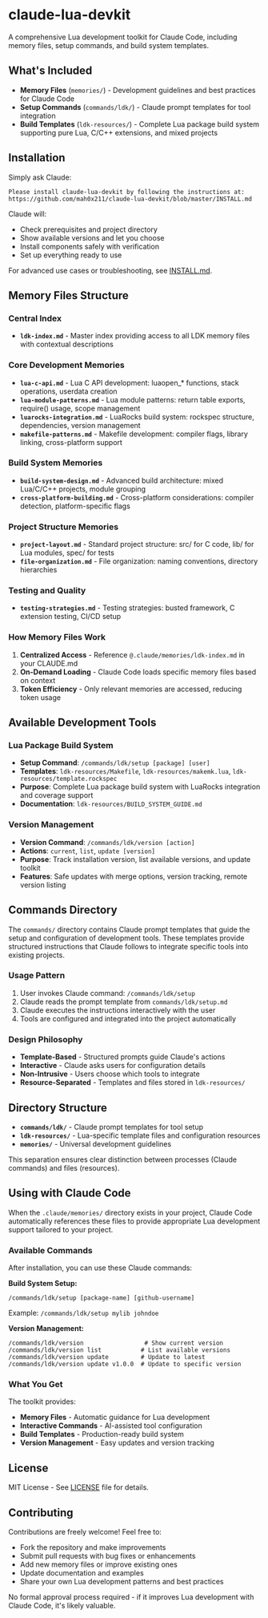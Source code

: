 # claude-lua-devkit

A comprehensive Lua development toolkit for Claude Code, including memory files, setup commands, and build system templates.

## What's Included

- **Memory Files** (`memories/`) - Development guidelines and best practices for Claude Code
- **Setup Commands** (`commands/ldk/`) - Claude prompt templates for tool integration  
- **Build Templates** (`ldk-resources/`) - Complete Lua package build system supporting pure Lua, C/C++ extensions, and mixed projects

## Installation

Simply ask Claude:
```
Please install claude-lua-devkit by following the instructions at:
https://github.com/mah0x211/claude-lua-devkit/blob/master/INSTALL.md
```

Claude will:
- Check prerequisites and project directory
- Show available versions and let you choose
- Install components safely with verification
- Set up everything ready to use

For advanced use cases or troubleshooting, see [INSTALL.md](INSTALL.md).


## Memory Files Structure

### Central Index
- **`ldk-index.md`** - Master index providing access to all LDK memory files with contextual descriptions

### Core Development Memories
- **`lua-c-api.md`** - Lua C API development: luaopen_* functions, stack operations, userdata creation
- **`lua-module-patterns.md`** - Lua module patterns: return table exports, require() usage, scope management
- **`luarocks-integration.md`** - LuaRocks build system: rockspec structure, dependencies, version management
- **`makefile-patterns.md`** - Makefile development: compiler flags, library linking, cross-platform support

### Build System Memories  
- **`build-system-design.md`** - Advanced build architecture: mixed Lua/C/C++ projects, module grouping
- **`cross-platform-building.md`** - Cross-platform considerations: compiler detection, platform-specific flags

### Project Structure Memories
- **`project-layout.md`** - Standard project structure: src/ for C code, lib/ for Lua modules, spec/ for tests
- **`file-organization.md`** - File organization: naming conventions, directory hierarchies

### Testing and Quality
- **`testing-strategies.md`** - Testing strategies: busted framework, C extension testing, CI/CD setup

### How Memory Files Work
1. **Centralized Access** - Reference `@.claude/memories/ldk-index.md` in your CLAUDE.md
2. **On-Demand Loading** - Claude Code loads specific memory files based on context
3. **Token Efficiency** - Only relevant memories are accessed, reducing token usage


## Available Development Tools

### Lua Package Build System
- **Setup Command**: `/commands/ldk/setup [package] [user]`
- **Templates**: `ldk-resources/Makefile`, `ldk-resources/makemk.lua`, `ldk-resources/template.rockspec`
- **Purpose**: Complete Lua package build system with LuaRocks integration and coverage support
- **Documentation**: `ldk-resources/BUILD_SYSTEM_GUIDE.md`

### Version Management
- **Version Command**: `/commands/ldk/version [action]`
- **Actions**: `current`, `list`, `update [version]`
- **Purpose**: Track installation version, list available versions, and update toolkit
- **Features**: Safe updates with merge options, version tracking, remote version listing


## Commands Directory

The `commands/` directory contains Claude prompt templates that guide the setup and configuration of development tools. These templates provide structured instructions that Claude follows to integrate specific tools into existing projects.

### Usage Pattern
1. User invokes Claude command: `/commands/ldk/setup`
2. Claude reads the prompt template from `commands/ldk/setup.md`
3. Claude executes the instructions interactively with the user
4. Tools are configured and integrated into the project automatically

### Design Philosophy
- **Template-Based** - Structured prompts guide Claude's actions
- **Interactive** - Claude asks users for configuration details  
- **Non-Intrusive** - Users choose which tools to integrate
- **Resource-Separated** - Templates and files stored in `ldk-resources/`

## Directory Structure

- **`commands/ldk/`** - Claude prompt templates for tool setup
- **`ldk-resources/`** - Lua-specific template files and configuration resources
- **`memories/`** - Universal development guidelines

This separation ensures clear distinction between processes (Claude commands) and files (resources).

## Using with Claude Code

When the `.claude/memories/` directory exists in your project, Claude Code automatically references these files to provide appropriate Lua development support tailored to your project.

### Available Commands

After installation, you can use these Claude commands:

**Build System Setup:**
```
/commands/ldk/setup [package-name] [github-username]
```
Example: `/commands/ldk/setup mylib johndoe`

**Version Management:**
```
/commands/ldk/version                 # Show current version
/commands/ldk/version list           # List available versions  
/commands/ldk/version update         # Update to latest
/commands/ldk/version update v1.0.0  # Update to specific version
```


### What You Get

The toolkit provides:
- **Memory Files** - Automatic guidance for Lua development
- **Interactive Commands** - AI-assisted tool configuration
- **Build Templates** - Production-ready build system
- **Version Management** - Easy updates and version tracking

## License

MIT License - See [LICENSE](LICENSE) file for details.

## Contributing

Contributions are freely welcome! Feel free to:
- Fork the repository and make improvements
- Submit pull requests with bug fixes or enhancements
- Add new memory files or improve existing ones
- Update documentation and examples
- Share your own Lua development patterns and best practices

No formal approval process required - if it improves Lua development with Claude Code, it's likely valuable.

